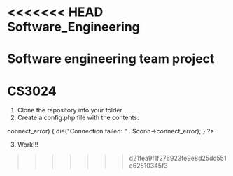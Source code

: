 <<<<<<< HEAD
Software_Engineering
====================

Software engineering team project
=======
CS3024
======
1. Clone the repository into your folder
2. Create a config.php file with the contents:
<?php
$servername = "localhost";
$username = "username"; //replace with your phpmyadmin/mysql username
$password = "password"; //replace with your phpmyadmin/mysql password
$dbname = "education"; //replace with the name for your database

// Create connection
$conn = new mysqli($servername, $username, $password, $dbname);

// Check connection
if ($conn->connect_error) {
    die("Connection failed: " . $conn->connect_error);
}
?>
3. Work!!!
>>>>>>> d21fea9f1f276923fe9e8d25dc551e62510345f3
